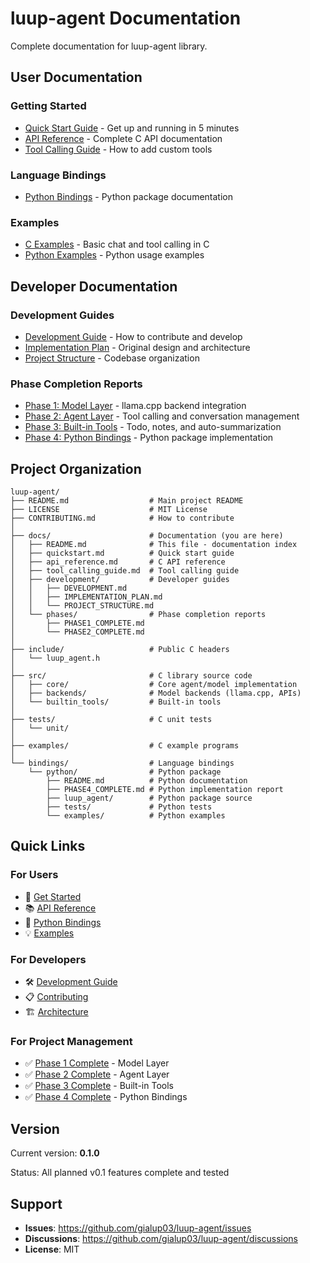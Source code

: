 # luup-agent Documentation

Complete documentation for luup-agent library.

## User Documentation

### Getting Started
- [Quick Start Guide](quickstart.md) - Get up and running in 5 minutes
- [API Reference](api_reference.md) - Complete C API documentation
- [Tool Calling Guide](tool_calling_guide.md) - How to add custom tools

### Language Bindings
- [Python Bindings](../bindings/python/README.md) - Python package documentation

### Examples
- [C Examples](../examples/) - Basic chat and tool calling in C
- [Python Examples](../bindings/python/examples/) - Python usage examples

## Developer Documentation

### Development Guides
- [Development Guide](development/DEVELOPMENT.md) - How to contribute and develop
- [Implementation Plan](development/IMPLEMENTATION_PLAN.md) - Original design and architecture
- [Project Structure](development/PROJECT_STRUCTURE.md) - Codebase organization

### Phase Completion Reports
- [Phase 1: Model Layer](phases/PHASE1_COMPLETE.md) - llama.cpp backend integration
- [Phase 2: Agent Layer](phases/PHASE2_COMPLETE.md) - Tool calling and conversation management
- [Phase 3: Built-in Tools](phases/PHASE3_COMPLETE.md) - Todo, notes, and auto-summarization
- [Phase 4: Python Bindings](../bindings/python/PHASE4_COMPLETE.md) - Python package implementation

## Project Organization

```
luup-agent/
├── README.md                  # Main project README
├── LICENSE                    # MIT License
├── CONTRIBUTING.md            # How to contribute
│
├── docs/                      # Documentation (you are here)
│   ├── README.md              # This file - documentation index
│   ├── quickstart.md          # Quick start guide
│   ├── api_reference.md       # C API reference
│   ├── tool_calling_guide.md  # Tool calling guide
│   ├── development/           # Developer guides
│   │   ├── DEVELOPMENT.md
│   │   ├── IMPLEMENTATION_PLAN.md
│   │   └── PROJECT_STRUCTURE.md
│   └── phases/                # Phase completion reports
│       ├── PHASE1_COMPLETE.md
│       └── PHASE2_COMPLETE.md
│
├── include/                   # Public C headers
│   └── luup_agent.h
│
├── src/                       # C library source code
│   ├── core/                  # Core agent/model implementation
│   ├── backends/              # Model backends (llama.cpp, APIs)
│   └── builtin_tools/         # Built-in tools
│
├── tests/                     # C unit tests
│   └── unit/
│
├── examples/                  # C example programs
│
└── bindings/                  # Language bindings
    └── python/                # Python package
        ├── README.md          # Python documentation
        ├── PHASE4_COMPLETE.md # Python implementation report
        ├── luup_agent/        # Python package source
        ├── tests/             # Python tests
        └── examples/          # Python examples
```

## Quick Links

### For Users
- 🚀 [Get Started](quickstart.md)
- 📚 [API Reference](api_reference.md)
- 🐍 [Python Bindings](../bindings/python/README.md)
- 💡 [Examples](../examples/)

### For Developers
- 🛠️ [Development Guide](development/DEVELOPMENT.md)
- 📋 [Contributing](../CONTRIBUTING.md)
- 🏗️ [Architecture](development/IMPLEMENTATION_PLAN.md)

### For Project Management
- ✅ [Phase 1 Complete](phases/PHASE1_COMPLETE.md) - Model Layer
- ✅ [Phase 2 Complete](phases/PHASE2_COMPLETE.md) - Agent Layer
- ✅ [Phase 3 Complete](phases/PHASE3_COMPLETE.md) - Built-in Tools
- ✅ [Phase 4 Complete](../bindings/python/PHASE4_COMPLETE.md) - Python Bindings

## Version

Current version: **0.1.0**

Status: All planned v0.1 features complete and tested

## Support

- **Issues**: https://github.com/gialup03/luup-agent/issues
- **Discussions**: https://github.com/gialup03/luup-agent/discussions
- **License**: MIT

